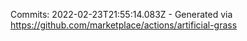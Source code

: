 Commits: 2022-02-23T21:55:14.083Z - Generated via https://github.com/marketplace/actions/artificial-grass
<br>
